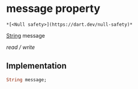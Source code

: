


# message property




    *[<Null safety>](https://dart.dev/null-safety)*


[String](https://api.flutter.dev/flutter/dart-core/String-class.html) message
  
_read / write_






## Implementation

```dart
String message;


```







